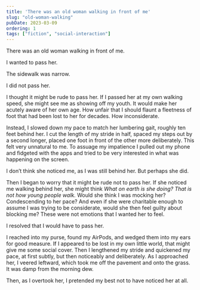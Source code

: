 ```yaml
---
title: 'There was an old woman walking in front of me'
slug: "old-woman-walking"
pubDate: 2023-03-09
ordering: 1
tags: ["fiction", "social-interaction"]
---
```


There was an old woman walking in front of me.

I wanted to pass her.

The sidewalk was narrow.

I did not pass her.

I thought it might be rude to pass her. If I passed her at my own walking speed, she might see me as showing off my youth. It would make her acutely aware of her own age. How unfair that I should flaunt a fleetness of foot that had been lost to her for decades. How inconsiderate.

Instead, I slowed down my pace to match her lumbering gait, roughly ten feet behind her. I cut the length of my stride in half, spaced my steps out by a second longer, placed one foot in front of the other more deliberately. This felt very unnatural to me. To assuage my impatience I pulled out my phone and fidgeted with the apps and tried to be very interested in what was happening on the screen.

I don’t think she noticed me, as I was still behind her. But perhaps she did.

Then I began to worry that it might be rude not to pass her. If she noticed me walking behind her, she might think _What on earth is she doing? That is not how young people walk._ Would she think I was mocking her? Condescending to her pace? And even if she were charitable enough to assume I was trying to be considerate, would she then feel guilty about blocking me? These were not emotions that I wanted her to feel.

I resolved that I would have to pass her.

I reached into my purse, found my AirPods, and wedged them into my ears for good measure. If I appeared to be lost in my own little world, that might give me some social cover. Then I lengthened my stride and quickened my pace, at first subtly, but then noticeably and deliberately. As I approached her, I veered leftward, which took me off the pavement and onto the grass. It was damp from the morning dew.

Then, as I overtook her, I pretended my best not to have noticed her at all. 
